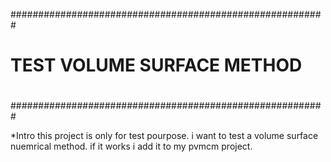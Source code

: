 #########################################################
#                                                       #
#                                                       #
#          TEST VOLUME SURFACE METHOD                   #
#                                                       #
#                                                       #
#                                                       #
#########################################################

 *Intro
   this project is only for test pourpose. i want to test a volume surface nuemrical method. if it works i add it to my pvmcm project.
